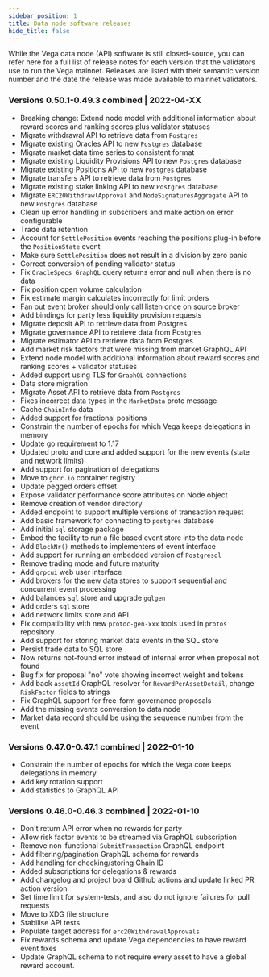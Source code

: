 ```yaml
---
sidebar_position: 1
title: Data node software releases
hide_title: false
---
```


While the Vega data node (API) software is still closed-source, you can refer here for a full list of release notes for each version that the validators use to run the Vega mainnet. Releases are listed with their semantic version number and the date the release was made available to mainnet validators.

### Versions 0.50.1-0.49.3 combined | 2022-04-XX

- Breaking change: Extend node model with additional information about reward scores and ranking scores plus validator statuses
- Migrate withdrawal API to retrieve data from `Postgres`
- Migrate existing Oracles API to new `Postgres` database
- Migrate market data time series to consistent format
- Migrate existing Liquidity Provisions API to new `Postgres` database
- Migrate existing Positions API to new `Postgres` database
- Migrate transfers API to retrieve data from `Postgres`
- Migrate existing stake linking API to new `Postgres` database
- Migrate `ERC20WithdrawlApproval` and `NodeSignaturesAggregate` API to new `Postgres` database
- Clean up error handling in subscribers and make action on error configurable
- Trade data retention
- Account for `SettlePosition` events reaching the positions plug-in before the `PositionState` event
- Make sure `SettlePosition` does not result in a division by zero panic
- Correct conversion of pending validator status
- Fix `OracleSpecs GraphQL` query returns error and null when there is no data
- Fix position open volume calculation
- Fix estimate margin calculates incorrectly for limit orders
- Fan out event broker should only call listen once on source broker
- Add bindings for party less liquidity provision requests
- Migrate deposit API to retrieve data from Postgres
- Migrate governance API to retrieve data from Postgres
- Migrate estimator API to retrieve data from Postgres
- Add market risk factors that were missing from market GraphQL API
- Extend node model with additional information about reward scores and ranking scores + validator statuses
- Added support using TLS for `GraphQL` connections
- Data store migration
- Migrate Asset API to retrieve data from `Postgres`
- Fixes incorrect data types in the `MarketData` proto message
- Cache `ChainInfo` data
- Added support for fractional positions
- Constrain the number of epochs for which Vega keeps delegations in memory
- Update go requirement to 1.17
- Updated proto and core and added support for the new events (state and network limits)
- Add support for pagination of delegations
- Move to `ghcr.io` container registry
- Update pegged orders offset
- Expose validator performance score attributes on Node object
- Remove creation of vendor directory
- Added endpoint to support multiple versions of transaction request
- Add basic framework for connecting to `postgres` database
- Add initial `sql` storage package
- Embed the facility to run a file based event store into the data node
- Add `BlockNr()` methods to implementers of event interface
- Add support for running an embedded version of `Postgresql`
- Remove trading mode and future maturity
- Add `grpcui` web user interface
- Add brokers for the new data stores to support sequential and concurrent event processing
- Add balances `sql` store and upgrade `gqlgen`
- Add orders `sql` store
- Add network limits store and API
- Fix compatibility with new `protoc-gen-xxx` tools used in `protos` repository
- Add support for storing market data events in the SQL store
- Persist trade data to SQL store
- Now returns not-found error instead of internal error when proposal not found
- Bug fix for proposal "no" vote showing incorrect weight and tokens
- Add back `assetId` GraphQL resolver for `RewardPerAssetDetail`, change `RiskFactor` fields to strings
- Fix GraphQL support for free-form governance proposals
- Add the missing events conversion to data node
- Market data record should be using the sequence number from the event

### Versions 0.47.0-0.47.1 combined | 2022-01-10

- Constrain the number of epochs for which the Vega core keeps delegations in memory
- Add key rotation support 
- Add statistics to GraphQL API

### Versions 0.46.0-0.46.3 combined | 2022-01-10

- Don't return API error when no rewards for party
- Allow risk factor events to be streamed via GraphQL subscription
- Remove non-functional `SubmitTransaction` GraphQL endpoint
- Add filtering/pagination GraphQL schema for rewards
- Add handling for checking/storing Chain ID
- Added subscriptions for delegations & rewards
- Add changelog and project board Github actions and update linked PR action version
- Set time limit for system-tests, and also do not ignore failures for pull requests
- Move to XDG file structure
- Stabilise API tests
- Populate target address for `erc20WithdrawalApprovals`
- Fix rewards schema and update Vega dependencies to have reward event fixes
- Update GraphQL schema to not require every asset to have a global reward account.
